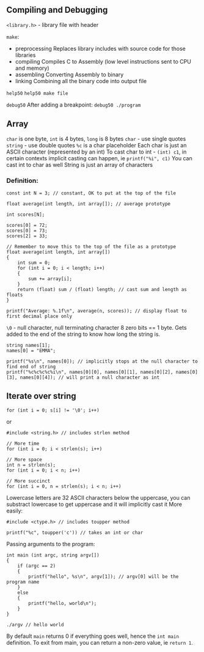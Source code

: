 ## Compiling and Debugging

`<library.h>` - library file with header

`make`:
- preprocessing
    Replaces library includes with source code for those libraries
- compiling
    Compiles C to Assembly (low level instructions sent to CPU and memory)
- assembling
    Converting Assembly to binary
- linking
    Combining all the binary code into output file

`help50`
    `help50 make file`

`debug50`
    After adding a breakpoint: `debug50 ./program`

## Array

`char` is one byte, `int` is 4 bytes, `long` is 8 bytes
`char` - use single quotes
`string` - use double quotes
`%c` is a char placeholder
Each char is just an ASCII character (represented by an int)
To cast char to int - `(int) c1`, in certain contexts implicit casting can happen, ie `printf("%i", c1)`
You can cast int to char as well
String is just an array of characters

### Definition:

```
const int N = 3; // constant, OK to put at the top of the file

float average(int length, int array[]); // average prototype

int scores[N];

scores[0] = 72;
scores[0] = 73;
scores[2] = 33;

// Remember to move this to the top of the file as a prototype
float average(int length, int array[])
{
    int sum = 0;
    for (int i = 0; i < length; i++)
    {
        sum += array[i];
    }
    return (float) sum / (float) length; // cast sum and length as floats
}

printf("Average: %.1f\n", average(n, scores)); // display float to first decimal place only
```

`\0` - null character, null terminating character 8 zero bits == 1 byte. Gets added to the end of the string to know how long the string is.

```
string names[1];
names[0] = "EMMA";

printf("%s\n", names[0]); // implicitly stops at the null character to find end of string
printf("%c%c%c%c%i\n", names[0][0], names[0][1], names[0][2], names[0][3], names[0][4]); // will print a null character as int
```

## Iterate over string

```
for (int i = 0; s[i] != '\0'; i++)
```

or

```
#include <string.h> // includes strlen method

// More time
for (int i = 0; i < strlen(s); i++)

// More space
int n = strlen(s);
for (int i = 0; i < n; i++)

// More succinct
for (int i = 0, n = strlen(s); i < n; i++)
```

Lowercase letters are 32 ASCII characters below the uppercase, you can substract lowercase to get uppercase and it will implicitly cast it
More easily:

```
#include <ctype.h> // includes toupper method

printf("%c", toupper('c')) // takes an int or char
```

Passing arguments to the program:

```
int main (int argc, string argv[])
{
    if (argc == 2)
    {
        printf("hello", %s\n", argv[1]); // argv[0] will be the program name
    }
    else
    {
        printf("hello, world\n");
    }
}

./argv // hello world
```

By default `main` returns 0 if everything goes well, hence the `int main` definition.
To exit from main, you can return a non-zero value, ie `return 1`.